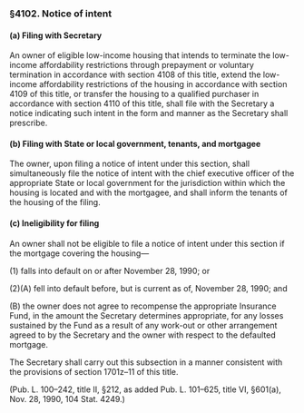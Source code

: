 ### §4102. Notice of intent ###

#### (a) Filing with Secretary ####

An owner of eligible low-income housing that intends to terminate the low-income affordability restrictions through prepayment or voluntary termination in accordance with section 4108 of this title, extend the low-income affordability restrictions of the housing in accordance with section 4109 of this title, or transfer the housing to a qualified purchaser in accordance with section 4110 of this title, shall file with the Secretary a notice indicating such intent in the form and manner as the Secretary shall prescribe.

#### (b) Filing with State or local government, tenants, and mortgagee ####

The owner, upon filing a notice of intent under this section, shall simultaneously file the notice of intent with the chief executive officer of the appropriate State or local government for the jurisdiction within which the housing is located and with the mortgagee, and shall inform the tenants of the housing of the filing.

#### (c) Ineligibility for filing ####

An owner shall not be eligible to file a notice of intent under this section if the mortgage covering the housing—

(1) falls into default on or after November 28, 1990; or

(2)(A) fell into default before, but is current as of, November 28, 1990; and

(B) the owner does not agree to recompense the appropriate Insurance Fund, in the amount the Secretary determines appropriate, for any losses sustained by the Fund as a result of any work-out or other arrangement agreed to by the Secretary and the owner with respect to the defaulted mortgage.

The Secretary shall carry out this subsection in a manner consistent with the provisions of section 1701z–11 of this title.

(Pub. L. 100–242, title II, §212, as added Pub. L. 101–625, title VI, §601(a), Nov. 28, 1990, 104 Stat. 4249.)
